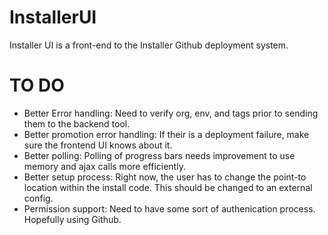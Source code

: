 InstallerUI
===========

Installer UI is a front-end to the Installer Github deployment system.




TO DO
===========
* Better Error handling: Need to verify org, env, and tags prior to sending them to the backend tool.
* Better promotion error handling: If their is a deployment failure, make sure the frontend UI knows about it.
* Better polling: Polling of progress bars needs improvement to use memory and ajax calls more efficiently.
* Better setup process: Right now, the user has to change the point-to location within the install code. This should be changed to an external config.
* Permission support: Need to have some sort of authenication process. Hopefully using Github.

